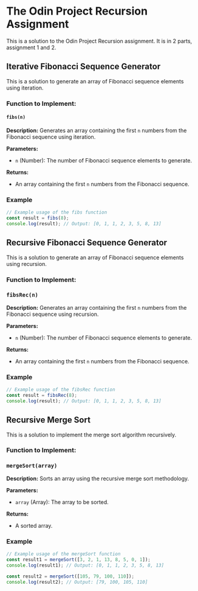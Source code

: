 # The Odin Project Recursion Assignment

This is a solution to the Odin Project Recursion assignment. It is in 2 parts, assignment 1 and 2.

## Iterative Fibonacci Sequence Generator

This is a solution to generate an array of Fibonacci sequence elements using iteration.

### Function to Implement:

#### `fibs(n)`

**Description:**
Generates an array containing the first `n` numbers from the Fibonacci sequence using iteration.

**Parameters:**

- `n` (Number): The number of Fibonacci sequence elements to generate.

**Returns:**

- An array containing the first `n` numbers from the Fibonacci sequence.

### Example

```javascript
// Example usage of the fibs function
const result = fibs(8);
console.log(result); // Output: [0, 1, 1, 2, 3, 5, 8, 13]
```

## Recursive Fibonacci Sequence Generator

This is a solution to generate an array of Fibonacci sequence elements using recursion.

### Function to Implement:

### `fibsRec(n)`

**Description:**
Generates an array containing the first `n` numbers from the Fibonacci sequence using recursion.

**Parameters:**

- `n` (Number): The number of Fibonacci sequence elements to generate.

**Returns:**

- An array containing the first `n` numbers from the Fibonacci sequence.

### Example

```javascript
// Example usage of the fibsRec function
const result = fibsRec(8);
console.log(result); // Output: [0, 1, 1, 2, 3, 5, 8, 13]
```

## Recursive Merge Sort

This is a solution to implement the merge sort algorithm recursively.

### Function to Implement:

### `mergeSort(array)`

**Description:**
Sorts an array using the recursive merge sort methodology.

**Parameters:**

- `array` (Array): The array to be sorted.

**Returns:**

- A sorted array.

### Example

```javascript
// Example usage of the mergeSort function
const result1 = mergeSort([3, 2, 1, 13, 8, 5, 0, 1]);
console.log(result1); // Output: [0, 1, 1, 2, 3, 5, 8, 13]

const result2 = mergeSort([105, 79, 100, 110]);
console.log(result2); // Output: [79, 100, 105, 110]
```
